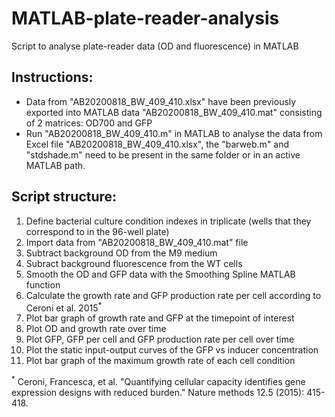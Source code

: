 # MATLAB-plate-reader-analysis
Script to analyse plate-reader data (OD and fluorescence) in MATLAB

## Instructions:
- Data from "AB20200818_BW_409_410.xlsx" have been previously exported into MATLAB data "AB20200818_BW_409_410.mat" consisting of 2 matrices: OD700 and GFP
- Run "AB20200818_BW_409_410.m" in MATLAB to analyse the data from Excel file "AB20200818_BW_409_410.xlsx", the "barweb.m" and "stdshade.m" need to be present in the same folder or in an active MATLAB path.

## Script structure:
1) Define bacterial culture condition indexes in triplicate (wells that they correspond to in the 96-well plate)
2) Import data from "AB20200818_BW_409_410.mat" file
3) Subtract background OD from the M9 medium
4) Subract background fluorescence from the WT cells
5) Smooth the OD and GFP data with the Smoothing Spline MATLAB function
6) Calculate the growth rate and GFP production rate per cell according to Ceroni et al. 2015<sup>*</sup>
7) Plot bar graph of growth rate and GFP at the timepoint of interest
8) Plot OD and growth rate over time
9) Plot GFP, GFP per cell and GFP production rate per cell over time
10) Plot the static input-output curves of the GFP vs inducer concentration
11) Plot bar graph of the maximum growth rate of each cell condition


<sup>*</sup> Ceroni, Francesca, et al. "Quantifying cellular capacity identifies gene expression designs with reduced burden." Nature methods 12.5 (2015): 415-418.
